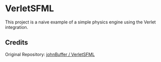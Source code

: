 # VerletSFML

This project is a naive example of a simple physics engine using the Verlet integration.

## Credits
Original Repository:
[johnBuffer / VerletSFML](https://github.com/johnBuffer/VerletSFML)